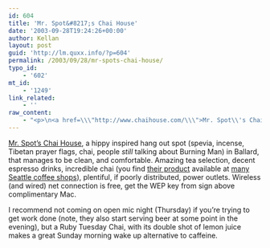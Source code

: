 ```yaml
---
id: 604
title: 'Mr. Spot&#8217;s Chai House'
date: '2003-09-28T19:24:26+00:00'
author: Kellan
layout: post
guid: 'http://lm.quxx.info/?p=604'
permalink: /2003/09/28/mr-spots-chai-house/
typo_id:
    - '602'
mt_id:
    - '1249'
link_related:
    - ''
raw_content:
    - "<p>\n<a href=\\\"http://www.chaihouse.com/\\\">Mr. Spot\\'s Chai House</a>, a hippy inspired hang out spot (spevia, incense, Tibetan prayer flags, chai, people <em>still</em> talking about Burning Man) in Ballard, that manages to be clean, and comfortable.  Amazing tea selection, decent espresso drinks, incredible chai (you find <a href=\\\"http://www.chaihouse.com/chai.html\\\">their product</a> available at <a href=\\\"http://www.chaihouse.com/locations.html\\\">many Seattle coffee shops</a>), plentiful, if poorly distributed, power outlets.  Wireless (and wired) net connection is free, get the WEP key from sign above complimentary Mac.\n</p>\n<p>\nI recommend not coming on open mic night (Thursday) if you\\'re trying to get work done (note, they also start serving beer at some point in the evening), but a Ruby Tuesday Chai, with its double shot of lemon juice makes a great Sunday morning wake up alternative to caffeine.\n</p>"
---
```


[Mr. Spot’s Chai House](http://www.chaihouse.com/), a hippy inspired hang out spot (spevia, incense, Tibetan prayer flags, chai, people *still* talking about Burning Man) in Ballard, that manages to be clean, and comfortable. Amazing tea selection, decent espresso drinks, incredible chai (you find [their product](http://www.chaihouse.com/chai.html) available at [many Seattle coffee shops](http://www.chaihouse.com/locations.html)), plentiful, if poorly distributed, power outlets. Wireless (and wired) net connection is free, get the WEP key from sign above complimentary Mac.

I recommend not coming on open mic night (Thursday) if you’re trying to get work done (note, they also start serving beer at some point in the evening), but a Ruby Tuesday Chai, with its double shot of lemon juice makes a great Sunday morning wake up alternative to caffeine.